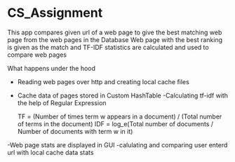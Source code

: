 # CS_Assignment
This app compares given url of a web page to give the best matching web page from the web pages in the Database
Web page with the best ranking is given as the match and TF-IDF statistics are calculated and used to compare web pages

What happens under the hood

- Reading web pages over http and creating local cache files
- Cache data of pages stored in Custom HashTable
-Calculating tf-idf with the help of Regular Expression
	
	TF = (Number of times term w appears in a document) / (Total number of terms in the document)
	IDF = log_e(Total number of documents / Number of documents with term w in it)

-Web page stats are displayed in GUI
-calulating and comparing user enterd url with local cache data stats



